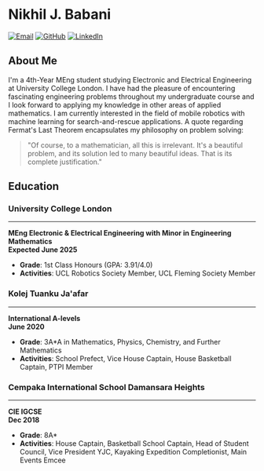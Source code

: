 # Nikhil J. Babani
 
[![Email](https://img.icons8.com/color/48/000000/email.png)](mailto:nikhil.babani.20@ucl.ac.uk)
[![GitHub](https://img.icons8.com/material-rounded/48/000000/github.png)](https://github.com/njbabani)
[![LinkedIn](https://img.icons8.com/color/48/000000/linkedin.png)](https://www.linkedin.com/in/nikhil-babani/)

## About Me
I'm a 4th-Year MEng student studying Electronic and Electrical Engineering at University College London. I have had the pleasure of encountering fascinating engineering problems throughout my undergraduate course and I look forward to applying my knowledge in other areas of applied mathematics. I am currently interested in the field of mobile robotics with machine learning for search-and-rescue applications. A quote regarding Fermat's Last Theorem encapsulates my philosophy on problem solving:

> "Of course, to a mathematician, all this is irrelevant. It's a beautiful problem, and its solution led to many beautiful ideas. That is its complete justification."

## Education

### University College London
---
**MEng Electronic & Electrical Engineering with Minor in Engineering Mathematics**  
**Expected June 2025**  
- **Grade**: 1st Class Honours (GPA: 3.91/4.0)
- **Activities**: UCL Robotics Society Member, UCL Fleming Society Member

### Kolej Tuanku Ja'afar
---
**International A-levels**  
**June 2020**  
- **Grade**: 3A*A in Mathematics, Physics, Chemistry, and Further Mathematics
- **Activities**: School Prefect, Vice House Captain, House Basketball Captain, PTPI Member

### Cempaka International School Damansara Heights
---
**CIE IGCSE**  
**Dec 2018**
- **Grade**: 8A*
- **Activities**: House Captain, Basketball School Captain, Head of Student Council, Vice President YJC, Kayaking Expedition Completionist, Main Events Emcee
